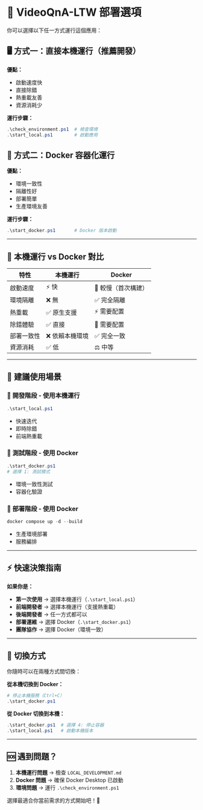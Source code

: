 # 🚀 VideoQnA-LTW 部署選項

你可以選擇以下任一方式運行這個應用：

## 🖥️ **方式一：直接本機運行（推薦開發）**

**優點：**
- 啟動速度快
- 直接除錯
- 熱重載友善
- 資源消耗少

**運行步驟：**
```powershell
.\check_environment.ps1  # 檢查環境
.\start_local.ps1        # 啟動應用
```

## 🐳 **方式二：Docker 容器化運行**

**優點：**
- 環境一致性
- 隔離性好
- 部署簡單
- 生產環境友善

**運行步驟：**
```powershell
.\start_docker.ps1       # Docker 版本啟動
```

---

## 🔧 **本機運行 vs Docker 對比**

| 特性 | 本機運行 | Docker |
|------|----------|--------|
| 啟動速度 | ⚡ 快 | 🐌 較慢（首次構建） |
| 環境隔離 | ❌ 無 | ✅ 完全隔離 |
| 熱重載 | ✅ 原生支援 | ⚡ 需要配置 |
| 除錯體驗 | ✅ 直接 | 🔧 需要配置 |
| 部署一致性 | ❌ 依賴本機環境 | ✅ 完全一致 |
| 資源消耗 | ✅ 低 | ⚖️ 中等 |

---

## 🎯 **建議使用場景**

### 📝 **開發階段** - 使用本機運行
```powershell
.\start_local.ps1
```
- 快速迭代
- 即時除錯
- 前端熱重載

### 🧪 **測試階段** - 使用 Docker
```powershell
.\start_docker.ps1
# 選擇 1: 測試模式
```
- 環境一致性測試
- 容器化驗證

### 🚀 **部署階段** - 使用 Docker
```powershell
docker compose up -d --build
```
- 生產環境部署
- 服務編排

---

## ⚡ **快速決策指南**

**如果你是：**
- **第一次使用** → 選擇本機運行（`.\start_local.ps1`）
- **前端開發者** → 選擇本機運行（支援熱重載）
- **後端開發者** → 任一方式都可以
- **部署運維** → 選擇 Docker（`.\start_docker.ps1`）
- **團隊協作** → 選擇 Docker（環境一致）

---

## 🔄 **切換方式**

你隨時可以在兩種方式間切換：

**從本機切換到 Docker：**
```powershell
# 停止本機服務（Ctrl+C）
.\start_docker.ps1
```

**從 Docker 切換到本機：**
```powershell
.\start_docker.ps1  # 選擇 4: 停止容器
.\start_local.ps1   # 啟動本機版本
```

---

## 🆘 **遇到問題？**

1. **本機運行問題** → 檢查 `LOCAL_DEVELOPMENT.md`
2. **Docker 問題** → 確保 Docker Desktop 已啟動
3. **環境問題** → 運行 `.\check_environment.ps1`

選擇最適合你當前需求的方式開始吧！🎉
